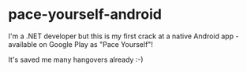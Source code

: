 # pace-yourself-android

I'm a .NET developer but this is my first crack at a native Android app - available on Google Play as "Pace Yourself"!

It's saved me many hangovers already :-)
